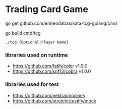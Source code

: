 # Trading Card Game

go get github.com/emreodabas/kata-tcg-golang/cmd

go build cmd/tcg 

`./tcg {Optional:Player Name}`


### libraries used on runtime
- 	https://github.com/fatih/color v1.9.0
-  	https://github.com/spf13/cobra v1.0.0

### libraries used for test
- https://github.com/vektra/mockery
- https://github.com/stretchr/testify/mock
